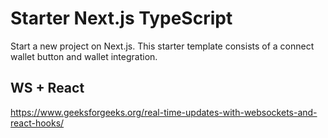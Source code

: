 # Starter Next.js TypeScript

Start a new project on Next.js. This starter template consists of a connect wallet button and wallet integration.

## WS + React

https://www.geeksforgeeks.org/real-time-updates-with-websockets-and-react-hooks/

